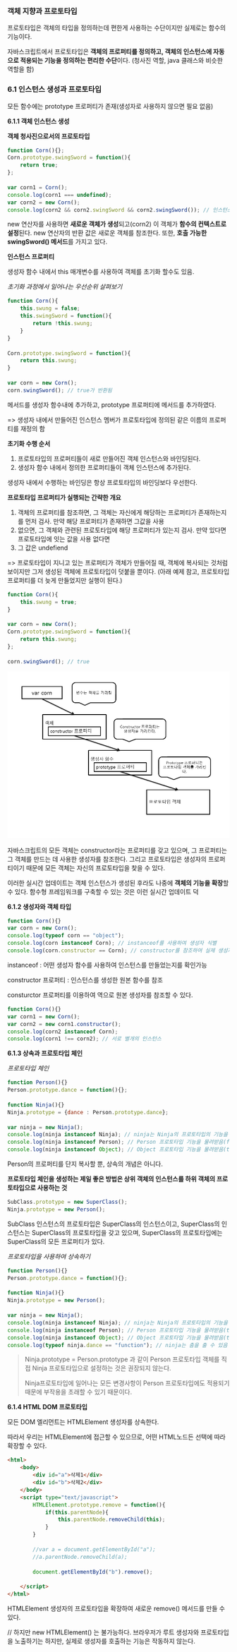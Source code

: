 ### 객체 지향과 프로토타입

프로토타입은 객체의 타입을 정의하는데 편한게 사용하는 수단이지만 실제로는 함수의 기능이다.

자바스크립트에서 프로토타입은 **객체의 프로퍼티를 정의하고, 객체의 인스턴스에 자동으로 적용되는 기능을 정의하는 편리한 수단**이다. (청사진 역할, java 클래스와 비슷한 역할을 함)



### 6.1 인스턴스 생성과 프로토타입

모든 함수에는 prototype 프로퍼티가 존재(생성자로 사용하지 않으면 필요 없음)

**6.1.1 객체 인스턴스 생성**

**객체 청사진으로서의 프로토타입**

```javascript
function Corn(){};
Corn.prototype.swingSword = function(){
    return true;
};

var corn1 = Corn();
console.log(corn1 === undefined);
var corn2 = new Corn();
console.log(corn2 && corn2.swingSword && corn2.swingSword()); // 인스턴스가 존재하고 메서드도 호출 가능
```

new 연산자를 사용하면 **새로운 객체가 생성**되고(corn2) 이 객체가 **함수의 컨텍스트로 설정**된다. new 연산자의 반환 값은 새로운 객체를 참조한다. 또한, **호출 가능한 swingSword() 메서드**를 가지고 있다.



**인스턴스 프로퍼티**

생성자 함수 내에서 this 매개변수를 사용하여 객체를 초기화 할수도 있음.

*초기화 과정에서 일어나는 우선순위 살펴보기*

```javascript
function Corn(){
    this.swung = false;
    this.swingSword = function(){
        return !this.swung;
    }
}

Corn.prototype.swingSword = function(){
    return this.swung;
}

var corn = new Corn();
corn.swingSword(); // true가 반환됨
```

메서드를 생성자 함수내에 추가하고, prototype 프로퍼티에 메서드를 추가하였다.

=> 생성자 내에서 만들어진 인스턴스 멤버가 프로토타입에 정의된 같은 이름의 프로퍼티를 재정의 함



**초기화 수행 순서**

1. 프로토타입의 프로퍼티들이 새로 만들어진 객체 인스턴스와 바인딩된다.
2. 생성자 함수 내에서 정의한 프로퍼티들이 객체 인스턴스에 추가된다.

생성자 내에서 수행하는 바인딩은 항상 프로토타입의 바인딩보다 우선한다.



**프로토타입 프로퍼티가 실행되는 간략한 개요**

1. 객체의 프로퍼티를 참조하면, 그 객체는 자신에게 해당하는 프로퍼티가 존재하는지를 먼저 검사. 만약 해당 프로퍼티가 존재하면 그값을 사용
2. 없으면, 그 객체와 관련된 프로토타입에 해당 프로퍼티가 있는지 검사. 만약 있다면 프로토타입에 잇는 값을 사용 없다면
3. 그 값은 undefiend

=> 프로토타입이 지니고 있는 프로퍼티가 객체가 만들어질 때, 객체에 복사되는 것처럼 보이지만 그저 생성된 객체에 프로토타입이 덧붙을 뿐이다. (아래 예제 참고, 프로토타입 프로퍼티를 더 늦게 만들었지만 실행이 된다.)

```javascript
function Corn(){
    this.swung = true;
}

var corn = new Corn();
Corn.prototype.swingSword = function(){
    return this.swung;
};

corn.swingSword(); // true
```

![1546863680521](./diagram1.png)

자바스크립트의 모든 객체는 constructor라는 프로퍼티를 갖고 있으며, 그 프로퍼티는 그 객체를 만드는 데 사용한 생성자를 참조한다. 그리고 프로토타입은 생성자의 프로퍼티이기 때문에 모든 객체는 자신의 프로토타입을 찾을 수 있다.

이러한 실시간 업데이트는  객체 인스턴스가 생성된 후라도 나중에 **객체의 기능을 확장**할 수 있다. 함수형 프레임워크를 구축할 수 있는 것은 이런 실시간 업데이트 덕



**6.1.2 생성자와 객체 타입**

```javascript
function Corn(){}
var corn = new Corn();
console.log(typeof corn == "object");
console.log(corn instanceof Corn); // instanceof를 사용하여 생성자 식별
console.log(corn.constructor == Corn); // constructor를 참조하여 실제 생성자 함수 참조
```

instanceof : 어떤 생성자 함수를 사용하여 인스턴스를 만들었는지를 확인가능

constructor 프로퍼티 : 인스턴스를 생성한 원본 함수를 참조

consturctor 프로퍼티를 이용하여 역으로 원본 생성자를 참조할 수 있다.

```javascript
function Corn(){}
var corn1 = new Corn();
var corn2 = new corn1.constructor();
console.log(corn2 instanceof Corn);
console.log(corn1 !== corn2); // 서로 별개의 인스턴스
```



**6.1.3 상속과 프로토타입 체인**

*프로토타입 체인*

```javascript
function Person(){}
Person.prototype.dance = function(){};

function Ninja(){}
Ninja.prototype = {dance : Person.prototype.dance};

var ninja = new Ninja();
console.log(ninja instanceof Ninja); // ninja는 Ninja의 프로토타입의 기능을 물려받음(true)
console.log(ninja instanceof Person); // Person 프로토타입 기능을 물려받음(false)
console.log(ninja instanceof Object); // Object 프로토타입 기능을 물려받음(true)
```

Person의 프로퍼티를 단지 복사할 뿐, 상속의 개념은 아니다.



**프로토타입 체인을 생성하는 제일 좋은 방법은 상위 객체의 인스턴스를 하위 객체의 프로토타입으로 사용하는 것**

```javascript
SubClass.prototype = new SuperClass();
Ninja.prototype = new Person();
```

SubClass 인스턴스의 프로토타입은 SuperClass의 인스턴스이고, SuperClass의 인스턴스는 SuperClass의 프로토타입을 갖고 있으며, SuperClass의 프로토타입에는 SuperClass의 모든 프로퍼티가 있다.



*프로토타입을 사용하여 상속하기*

```javascript
function Person(){}
Person.prototype.dance = function(){};

function Ninja(){}
Ninja.prototype = new Person();

var ninja = new Ninja();
console.log(ninja instanceof Ninja); // ninja는 Ninja의 프로토타입의 기능을 물려받음(true)
console.log(ninja instanceof Person); // Person 프로토타입 기능을 물려받음(true)
console.log(ninja instanceof Object); // Object 프로토타입 기능을 물려받음(true)
console.log(typeof ninja.dance == "function"); // ninja는 춤을 출 수 있음
```

> Ninja.prototype = Person.prototype 과 같이 Person 프로토타입 객체를 직접 Ninja 프로토타입으로 설정하는 것은 권장되지 않는다.
>
> Ninja프로토타입에 일어나는 모든 변경사항이 Person 프로토타입에도 적용되기 때문에 부작용을 초래할 수 있기 때문이다.



**6.1.4 HTML DOM 프로토타입**

모든 DOM 엘리먼트는 HTMLElement 생성자를  상속한다.

따라서 우리는 HTMLElement에 접근할 수 있으므로, 어떤 HTML노드든 선택에 따라 확장할 수 있다.

```html
<html>
	<body>
		<div id="a">삭제1</div>
		<div id="b">삭제2</div>
	</body>
	<script type="text/javascript">
		HTMLElement.prototype.remove = function(){
			if(this.parentNode){
				this.parentNode.removeChild(this);
			}
		}

		//var a = document.getElementById("a");
		//a.parentNode.removeChild(a);

		document.getElementById("b").remove();

	</script>
</html>
```

HTMLElement 생성자의 프로토타입을 확장하여 새로운 remove() 메서드를 만들 수 있다.

// 하지만 new HTMLElement() 는 불가능하다. 브라우저가 루트 생성자와 프로토타입을 노출하기는 하지만, 실제로 생성자를 호출하는 기능은 작동하지 않는다.



